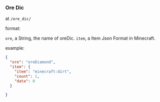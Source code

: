 ### Ore Dic

at `/ore_dic/`

format:

`ore`, a String, the name of oreDic.
`item`, a Item Json Format in Minecraft.

example:

```json
{
  "ore": "oreDiamond",
  "item": {
    "item": "minecraft:dirt",
    "count": 1,
    "data": 0
  }

}
```